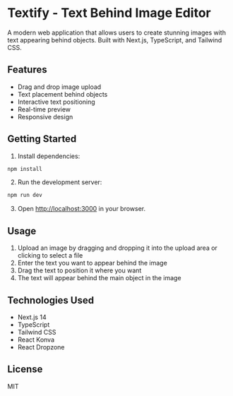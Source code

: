 # Textify - Text Behind Image Editor

A modern web application that allows users to create stunning images with text appearing behind objects. Built with Next.js, TypeScript, and Tailwind CSS.

## Features

- Drag and drop image upload
- Text placement behind objects
- Interactive text positioning
- Real-time preview
- Responsive design

## Getting Started

1. Install dependencies:
```bash
npm install
```

2. Run the development server:
```bash
npm run dev
```

3. Open [http://localhost:3000](http://localhost:3000) in your browser.

## Usage

1. Upload an image by dragging and dropping it into the upload area or clicking to select a file
2. Enter the text you want to appear behind the image
3. Drag the text to position it where you want
4. The text will appear behind the main object in the image

## Technologies Used

- Next.js 14
- TypeScript
- Tailwind CSS
- React Konva
- React Dropzone

## License

MIT 